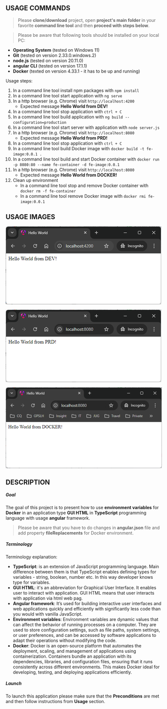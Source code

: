 USAGE COMMANDS
--------------

> Please **clone/download** project, open **project's main folder** in your favorite **command line tool** and then **proceed with steps below**. 

> Please be aware that following tools should be installed on your local PC:  
* **Operating System** (tested on Windows 11)
* **Git** (tested on version 2.33.0.windows.2)
* **node.js** (tested on version 20.11.0)
* **angular CLI**  (tested on version 17.1.1)
* **Docker** (texted on version 4.33.1 - it has to be up and running)

Usage steps:
1. In a command line tool install npm packages with `npm install`
1. In a command line tool start application with `ng serve`
1. In a http browser (e.g. Chrome) visit `http://localhost:4200`
   * Expected message **Hello World from DEV!**
1. In a command line tool stop application with `ctrl + C`
1. In a command line tool build application with `ng build --configuration=production`
1. In a command line tool start server with application with `node server.js`
1. In a http browser (e.g. Chrome) visit `http://localhost:8080`
   * Expected message **Hello World from PRD!**
1. In a command line tool stop application with `ctrl + C`
1. In a command line tool build Docker image with `docker build -t fe-image:0.0.1 .`
1. In a command line tool build and start Docker container with `docker run -p 8080:80 --name fe-container -d fe-image:0.0.1`
1. In a http browser (e.g. Chrome) visit `http://localhost:8080`
   * Expected message **Hello World from DOCKER!**
1. Clean up environment 
     * In a command line tool stop and remove Docker container with `docker rm -f fe-container`
     * In a command line tool remove Docker image with `docker rmi fe-image:0.0.1`


USAGE IMAGES
------------

![My Image](readme-images/image-01.png)

![My Image](readme-images/image-02.png)

![My Image](readme-images/image-03.png)


DESCRIPTION
-----------

##### Goal
The goal of this project is to present how to use **environment variables** for **Docker** in an application type **GUI HTML** in **TypeScript** programming language with usage **angular** framework.

> Please be aware that you have to do changes in **angular.json** file and add property **fileReplacements** for Docker environment.

##### Terminology
Terminology explanation:
* **TypeScript**: is an extension of JavaScript programming language. Main difference between them is that TypeScript enables defining types for variables - string, boolean, number etc. In this way developer knows type for variables.
* **GUI HTML**: it's an abbreviation for Graphical User Interface. It enables user to interact with application. GUI HTML means that user interacts with application via html web pag.
* **Angular framework**: It’s used for building interactive user interfaces and web applications quickly and efficiently with significantly less code than you would with vanilla JavaScript.
* **Environment variables**: Environment variables are dynamic values that can affect the behavior of running processes on a computer. They are used to store configuration settings, such as file paths, system settings, or user preferences, and can be accessed by software applications to adapt their operations without modifying the code.
* **Docker**: Docker is an open-source platform that automates the deployment, scaling, and management of applications using containerization. Containers bundle an application with its dependencies, libraries, and configuration files, ensuring that it runs consistently across different environments. This makes Docker ideal for developing, testing, and deploying applications efficiently.

##### Launch
To launch this application please make sure that the **Preconditions** are met and then follow instructions from **Usage** section.